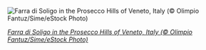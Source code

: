 
![Farra di Soligo in the Prosecco Hills of Veneto, Italy (© Olimpio Fantuz/Sime/eStock Photo)](https://cn.bing.com//th?id=OHR.ProseccoHills_EN-US8117168542_1920x1080.jpg&rf=LaDigue_1920x1080.jpg&pid=hp)

*[Farra di Soligo in the Prosecco Hills of Veneto, Italy (© Olimpio Fantuz/Sime/eStock Photo)](https://www.bing.com/search?q=farra+di+soligo+italy&form=hpcapt&filters=HpDate%3a%2220211015_0700%22)*
